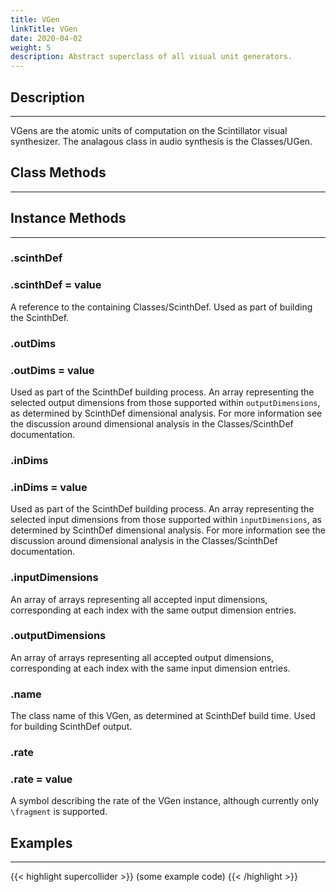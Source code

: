 ```yaml
---
title: VGen
linkTitle: VGen
date: 2020-04-02
weight: 5
description: Abstract superclass of all visual unit generators.
---
```



## Description
---

VGens are the atomic units of computation on the Scintillator visual synthesizer. The analagous class in audio synthesis is the Classes/UGen.



## Class Methods
---



## Instance Methods
---



### .scinthDef



### .scinthDef = value
A reference to the containing Classes/ScinthDef. Used as part of building the ScinthDef.



### .outDims



### .outDims = value
Used as part of the ScinthDef building process. An array representing the selected output dimensions from those supported within <code>outputDimensions</code>, as determined by ScinthDef dimensional analysis. For more information see the discussion around dimensional analysis in the Classes/ScinthDef documentation.



### .inDims



### .inDims = value
Used as part of the ScinthDef building process. An array representing the selected input dimensions from those supported within <code>inputDimensions</code>, as determined by ScinthDef dimensional analysis. For more information see the discussion around dimensional analysis in the Classes/ScinthDef documentation.



### .inputDimensions

An array of arrays representing all accepted input dimensions, corresponding at each index with the same output dimension entries.



### .outputDimensions

An array of arrays representing all accepted output dimensions, corresponding at each index with the same input dimension entries.



### .name

The class name of this VGen, as determined at ScinthDef build time. Used for building ScinthDef output.



### .rate



### .rate = value
A symbol describing the rate of the VGen instance, although currently only <code>\fragment</code> is supported.



## Examples
---



{{< highlight supercollider >}}
(some example code)
{{< /highlight >}}



